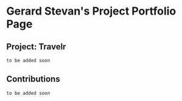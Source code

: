 # Gerard Stevan's Project Portfolio Page

## Project: Travelr
`to be added soon`

## Contributions
`to be added soon`

